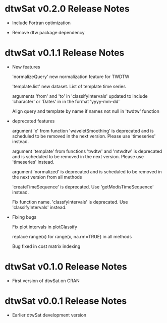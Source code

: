 # dtwSat v0.2.0 Release Notes

* Include Fortran optimization 

* Remove dtw package dependency 

# dtwSat v0.1.1 Release Notes

* New features
  
  'normalizeQuery' new normalization feature for TWDTW
  
  'template.list' new dataset. List of template time series  
  
  arguments 'from' and 'to' in 'classifyIntervals' updated to include 'character' or 'Dates' in in the format 'yyyy-mm-dd'
  
    Align query and template by name if names not null in 'twdtw' function

* deprecated features
  
    argument 'x' from function 'waveletSmoothing' is deprecated and is scheduled to be removed in the next version. Please use 'timeseries' instead.
      
    argument 'template' from functions 'twdtw' and 'mtwdtw' is deprecated and is scheduled to be removed in the next version. Please use 'timeseries' instead.
  
  argument 'normalized' is deprecated and is scheduled to be removed in the next version from all methods 
  
  'createTimeSequence' is deprecated. Use 'getModisTimeSequence' instead.
  
  Fix function name. 'classfyIntervals' is deprecated. Use 'classifyIntervals' instead.

* Fixing bugs
 
  Fix plot intervals in plotClassify
  
  replace range(x) for range(x, na.rm=TRUE) in all methods 
  
  Bug fixed in cost matrix indexing 

  
# dtwSat v0.1.0 Release Notes

* First version of dtwSat on CRAN

# dtwSat v0.0.1 Release Notes

* Earlier dtwSat development version
